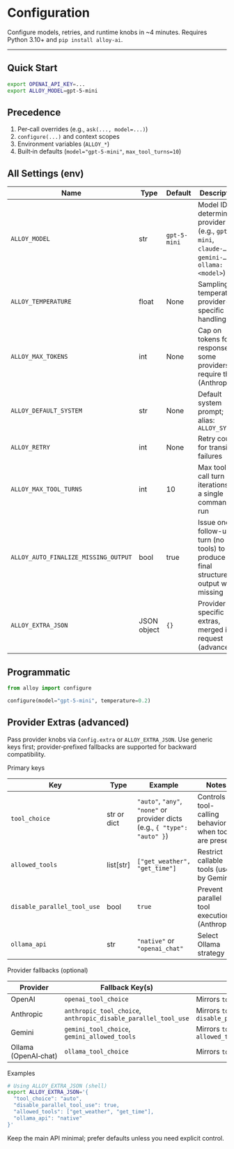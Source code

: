 # Configuration

Configure models, retries, and runtime knobs in ~4 minutes. Requires Python 3.10+ and `pip install alloy-ai`.

---

## Quick Start

```bash
export OPENAI_API_KEY=...
export ALLOY_MODEL=gpt-5-mini
```

## Precedence

1. Per‑call overrides (e.g., `ask(..., model=...)`)
2. `configure(...)` and context scopes
3. Environment variables (`ALLOY_*`)
4. Built‑in defaults (`model="gpt-5-mini"`, `max_tool_turns=10`)

## All Settings (env)

| Name | Type | Default | Description |
|------|------|---------|-------------|
| `ALLOY_MODEL` | str | `gpt-5-mini` | Model ID; determines provider (e.g., `gpt-5-mini`, `claude-…`, `gemini-…`, `ollama:<model>`) |
| `ALLOY_TEMPERATURE` | float | None | Sampling temperature; provider-specific handling |
| `ALLOY_MAX_TOKENS` | int | None | Cap on tokens for responses; some providers require this (Anthropic) |
| `ALLOY_DEFAULT_SYSTEM` | str | None | Default system prompt; alias: `ALLOY_SYSTEM` |
| `ALLOY_RETRY` | int | None | Retry count for transient failures |
| `ALLOY_MAX_TOOL_TURNS` | int | 10 | Max tool-call turn iterations in a single command run |
| `ALLOY_AUTO_FINALIZE_MISSING_OUTPUT` | bool | true | Issue one follow-up turn (no tools) to produce final structured output when missing |
| `ALLOY_EXTRA_JSON` | JSON object | `{}` | Provider-specific extras, merged into request (advanced) |

## Programmatic

```python
from alloy import configure

configure(model="gpt-5-mini", temperature=0.2)
```

## Provider Extras (advanced)

Pass provider knobs via `Config.extra` or `ALLOY_EXTRA_JSON`. Use generic keys first; provider‑prefixed fallbacks are supported for backward compatibility.

Primary keys

| Key | Type | Example | Notes |
|-----|------|---------|-------|
| `tool_choice` | str or dict | `"auto"`, `"any"`, `"none"` or provider dicts (e.g., `{ "type": "auto" }`) | Controls tool-calling behavior when tools are present |
| `allowed_tools` | list[str] | `["get_weather", "get_time"]` | Restrict callable tools (used by Gemini) |
| `disable_parallel_tool_use` | bool | `true` | Prevent parallel tool execution (Anthropic) |
| `ollama_api` | str | `"native"` or `"openai_chat"` | Select Ollama strategy |

Provider fallbacks (optional)

| Provider | Fallback Key(s) | Notes |
|----------|------------------|-------|
| OpenAI | `openai_tool_choice` | Mirrors `tool_choice` |
| Anthropic | `anthropic_tool_choice`, `anthropic_disable_parallel_tool_use` | Mirrors `tool_choice` and `disable_parallel_tool_use` |
| Gemini | `gemini_tool_choice`, `gemini_allowed_tools` | Mirrors `tool_choice` and `allowed_tools` |
| Ollama (OpenAI‑chat) | `ollama_tool_choice` | Mirrors `tool_choice` |

Examples
```bash
# Using ALLOY_EXTRA_JSON (shell)
export ALLOY_EXTRA_JSON='{
  "tool_choice": "auto",
  "disable_parallel_tool_use": true,
  "allowed_tools": ["get_weather", "get_time"],
  "ollama_api": "native"
}'
```

Keep the main API minimal; prefer defaults unless you need explicit control.
